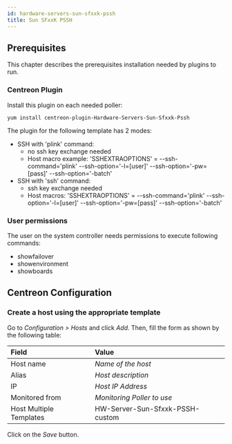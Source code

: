 ```yaml
---
id: hardware-servers-sun-sfxxk-pssh
title: Sun SFxxK PSSH
---
```


## Prerequisites

This chapter describes the prerequisites installation needed by plugins to run.

### Centreon Plugin

Install this plugin on each needed poller:

``` shell
yum install centreon-plugin-Hardware-Servers-Sun-Sfxxk-Pssh
```

The plugin for the following template has 2 modes:

  - SSH with 'plink' command:
      - no ssh key exchange needed
      - Host macro example: 'SSHEXTRAOPTIONS' = --ssh-command='plink'
        --ssh-option='-l=\[user\]' --ssh-option='-pw=\[pass\]'
        --ssh-option='-batch'
  - SSH with 'ssh' command:
      - ssh key exchange needed
      - Host macros: 'SSHEXTRAOPTIONS' = --ssh-command='plink'
        --ssh-option='-l=\[user\]' --ssh-option='-pw=\[pass\]'
        --ssh-option='-batch'

### User permissions

The user on the system controller needs permissions to execute following
commands:

  - showfailover
  - showenvironment
  - showboards

## Centreon Configuration

### Create a host using the appropriate template

Go to *Configuration \> Hosts* and click *Add*. Then, fill the form as shown by
the following table:

| Field                                | Value                           |
| :----------------------------------- | :------------------------------ |
| Host name                            | *Name of the host*              |
| Alias                                | *Host description*              |
| IP                                   | *Host IP Address*               |
| Monitored from                       | *Monitoring Poller to use*      |
| Host Multiple Templates              | HW-Server-Sun-Sfxxk-PSSH-custom |

Click on the *Save* button.
